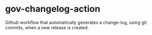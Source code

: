 # gov-changelog-action
Github workflow that automatically generates a change-log, using git commits, when a new release is created. 
